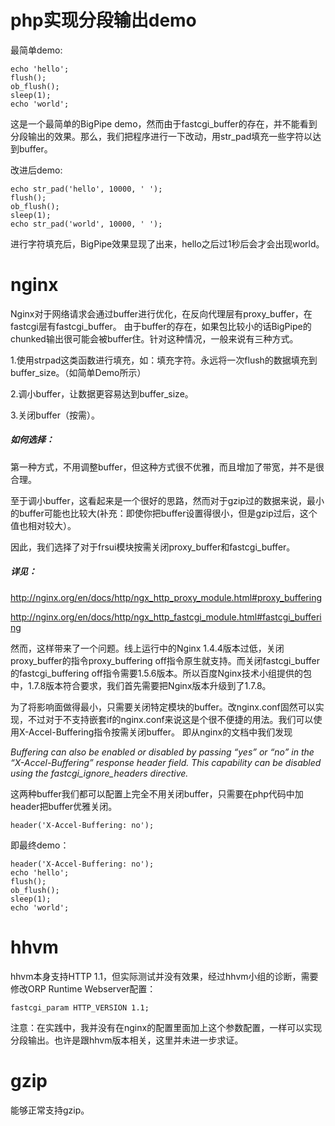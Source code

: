 # php实现分段输出demo

最简单demo:
```
echo 'hello';
flush();
ob_flush();
sleep(1);
echo 'world';
```
这是一个最简单的BigPipe demo，然而由于fastcgi_buffer的存在，并不能看到分段输出的效果。那么，我们把程序进行一下改动，用str_pad填充一些字符以达到buffer。

改进后demo:
```
echo str_pad('hello', 10000, ' ');
flush();
ob_flush();
sleep(1);
echo str_pad('world', 10000, ' ');
```
进行字符填充后，BigPipe效果显现了出来，hello之后过1秒后会才会出现world。

# nginx
Nginx对于网络请求会通过buffer进行优化，在反向代理层有proxy_buffer，在fastcgi层有fastcgi_buffer。
由于buffer的存在，如果包比较小的话BigPipe的chunked输出很可能会被buffer住。针对这种情况，一般来说有三种方式。

1.使用strpad这类函数进行填充，如：填充字符。永远将一次flush的数据填充到buffer_size。（如简单Demo所示）

2.调小buffer，让数据更容易达到buffer_size。

3.关闭buffer（按需）。


##### 如何选择：

第一种方式，不用调整buffer，但这种方式很不优雅，而且增加了带宽，并不是很合理。

至于调小buffer，这看起来是一个很好的思路，然而对于gzip过的数据来说，最小的buffer可能也比较大(补充：即使你把buffer设置得很小，但是gzip过后，这个值也相对较大）。

因此，我们选择了对于frsui模块按需关闭proxy_buffer和fastcgi_buffer。

##### 详见：

http://nginx.org/en/docs/http/ngx_http_proxy_module.html#proxy_buffering

http://nginx.org/en/docs/http/ngx_http_fastcgi_module.html#fastcgi_buffering

然而，这样带来了一个问题。线上运行中的Nginx 1.4.4版本过低，关闭proxy_buffer的指令proxy_buffering off指令原生就支持。而关闭fastcgi_buffer的fastcgi_buffering off指令需要1.5.6版本。所以百度Nginx技术小组提供的包中，1.7.8版本符合要求，我们首先需要把Nginx版本升级到了1.7.8。


为了将影响面做得最小，只需要关闭特定模块的buffer。改nginx.conf固然可以实现，不过对于不支持嵌套if的nginx.conf来说这是个很不便捷的用法。我们可以使用X-Accel-Buffering指令按需关闭buffer。
即从nginx的文档中我们发现

_Buffering can also be enabled or disabled by passing “yes” or “no” in the “X-Accel-Buffering” response header field. This capability can be disabled using the fastcgi_ignore_headers directive._

这两种buffer我们都可以配置上完全不用关闭buffer，只需要在php代码中加header把buffer优雅关闭。

```
header('X-Accel-Buffering: no');

```

即最终demo：

```
header('X-Accel-Buffering: no');
echo 'hello';
flush();
ob_flush();
sleep(1);
echo 'world';

```


# hhvm 
hhvm本身支持HTTP 1.1，但实际测试并没有效果，经过hhvm小组的诊断，需要修改ORP Runtime Webserver配置：

```
fastcgi_param HTTP_VERSION 1.1;

```

注意：在实践中，我并没有在nginx的配置里面加上这个参数配置，一样可以实现分段输出。也许是跟hhvm版本相关，这里并未进一步求证。

# gzip
能够正常支持gzip。